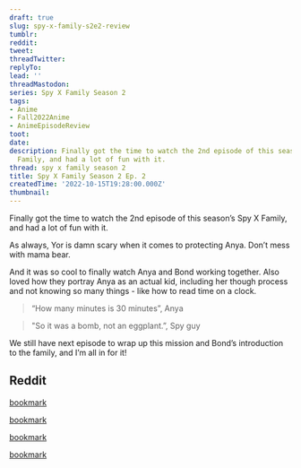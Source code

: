 ```yaml
---
draft: true
slug: spy-x-family-s2e2-review
tumblr:
reddit:
tweet:
threadTwitter:
replyTo:
lead: ''
threadMastodon:
series: Spy X Family Season 2
tags:
- Anime
- Fall2022Anime
- AnimeEpisodeReview
toot:
date:
description: Finally got the time to watch the 2nd episode of this season’s Spy X
  Family, and had a lot of fun with it.
thread: spy x family season 2
title: Spy X Family Season 2 Ep. 2
createdTime: '2022-10-15T19:28:00.000Z'
thumbnail:
---
```


Finally got the time to watch the 2nd episode of this season’s Spy X Family, and had a lot of fun with it.

As always, Yor is damn scary when it comes to protecting Anya. Don’t mess with mama bear.

And it was so cool to finally watch Anya and Bond working together. Also loved how they portray Anya as an actual kid, including her though process and not knowing so many things - like how to read time on a clock.

> “How many minutes is 30 minutes”, Anya

> "So it was a bomb, not an eggplant.”, Spy guy

We still have next episode to wrap up this mission and Bond’s introduction to the family, and I’m all in for it!

## Reddit

[bookmark](https://www.reddit.com/r/anime/comments/xyvo9b/comment/iriwjbr/?utm_source=share&utm_medium=web2x&context=3)

[bookmark](https://www.reddit.com/r/anime/comments/xyvo9b/comment/iriw2nf/?utm_source=share&utm_medium=web2x&context=3)

[bookmark](https://www.reddit.com/r/anime/comments/xyvo9b/comment/iriwia7/?utm_source=share&utm_medium=web2x&context=3)

[bookmark](https://www.reddit.com/r/anime/comments/xyvo9b/comment/irj36ly/?utm_source=share&utm_medium=web2x&context=3)